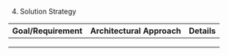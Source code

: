 4. Solution Strategy

|Goal/Requirement|Architectural Approach|Details|
|---|---|---|
|   |   |   |
|   |   |   |
|   |   |   |
